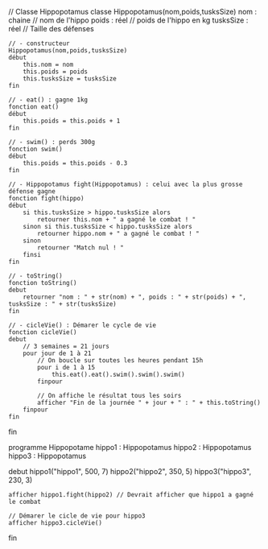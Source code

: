// Classe Hippopotamus
classe Hippopotamus(nom,poids,tusksSize)
    nom : chaine // nom de l'hippo
    poids : réel // poids de l'hippo en kg
    tusksSize : réel // Taille des défenses

    // - constructeur
    Hippopotamus(nom,poids,tusksSize)
    début
        this.nom = nom
        this.poids = poids
        this.tusksSize = tusksSize
    fin

    // - eat() : gagne 1kg
    fonction eat()
    début
        this.poids = this.poids + 1
    fin

    // - swim() : perds 300g
    fonction swim()
    début
        this.poids = this.poids - 0.3
    fin

    // - Hippopotamus fight(Hippopotamus) : celui avec la plus grosse défense gagne
    fonction fight(hippo)
    début
        si this.tusksSize > hippo.tusksSize alors
            retourner this.nom + " a gagné le combat ! "
        sinon si this.tusksSize < hippo.tusksSize alors
            retourner hippo.nom + " a gagné le combat ! "
        sinon
            retourner "Match nul ! "
        finsi
    fin

    // - toString()
    fonction toString()
    debut
        retourner "nom : " + str(nom) + ", poids : " + str(poids) + ", tusksSize : " + str(tusksSize)
    fin

    // - cicleVie() : Démarer le cycle de vie
    fonction cicleVie()
    debut
        // 3 semaines = 21 jours
        pour jour de 1 à 21
            // On boucle sur toutes les heures pendant 15h
            pour i de 1 à 15
                this.eat().eat().swim().swim().swim()
            finpour

            // On affiche le résultat tous les soirs
            afficher "Fin de la journée " + jour + " : " + this.toString()
        finpour
    fin
fin

programme Hippopotame
    hippo1 : Hippopotamus
    hippo2 : Hippopotamus
    hippo3 : Hippopotamus

debut
    hippo1("hippo1", 500, 7)
    hippo2("hippo2", 350, 5)
    hippo3("hippo3", 230, 3)

    afficher hippo1.fight(hippo2) // Devrait afficher que hippo1 a gagné le combat

    // Démarer le cicle de vie pour hippo3
    afficher hippo3.cicleVie()
fin